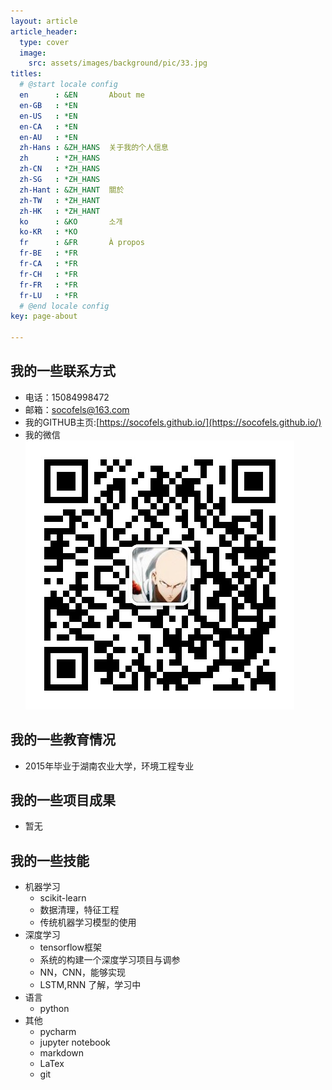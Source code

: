 ```yaml
---
layout: article
article_header:
  type: cover
  image:
    src: assets/images/background/pic/33.jpg
titles:
  # @start locale config
  en      : &EN       About me
  en-GB   : *EN
  en-US   : *EN
  en-CA   : *EN
  en-AU   : *EN
  zh-Hans : &ZH_HANS  关于我的个人信息
  zh      : *ZH_HANS
  zh-CN   : *ZH_HANS
  zh-SG   : *ZH_HANS
  zh-Hant : &ZH_HANT  關於
  zh-TW   : *ZH_HANT
  zh-HK   : *ZH_HANT
  ko      : &KO       소개
  ko-KR   : *KO
  fr      : &FR       À propos
  fr-BE   : *FR
  fr-CA   : *FR
  fr-CH   : *FR
  fr-FR   : *FR
  fr-LU   : *FR
  # @end locale config
key: page-about

---
```

## 我的一些联系方式
- 电话：15084998472
- 邮箱：socofels@163.com
- 我的GITHUB主页:[https://socofels.github.io/](https://socofels.github.io/)
- 我的微信
![二维码](assets/images/self_inf/we_chat.png)
## 我的一些教育情况
- 2015年毕业于湖南农业大学，环境工程专业
## 我的一些项目成果
- 暂无
## 我的一些技能
- 机器学习
    - scikit-learn
    - 数据清理，特征工程
    - 传统机器学习模型的使用
- 深度学习
    - tensorflow框架
    - 系统的构建一个深度学习项目与调参
    - NN，CNN，能够实现
    - LSTM,RNN 了解，学习中
- 语言
    - python
- 其他
    - pycharm
    - jupyter notebook
    - markdown
    - LaTex
    - git
